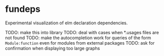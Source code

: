 # fundeps

Experimental visualization of elm declaration dependencies.

TODO: make this into library
TODO: deal with cases when \*.usages files are not found
TODO: make the autocompletion work for queries of the form `Module:function` even for modules from external packages
TODO: ask for confirmation when displaying too large graphs

